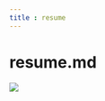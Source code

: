 ```yaml
---
title : resume
---
```


<h1>resume.md</h1>
<img src="{{site.url}}/images/Automation%20Engineer.png">
